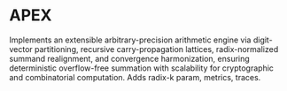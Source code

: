# APEX
Implements an extensible arbitrary-precision arithmetic engine via digit-vector partitioning, recursive carry-propagation lattices, radix-normalized summand realignment, and convergence harmonization, ensuring deterministic overflow-free summation with scalability for cryptographic and combinatorial computation. Adds radix-k param, metrics, traces.
